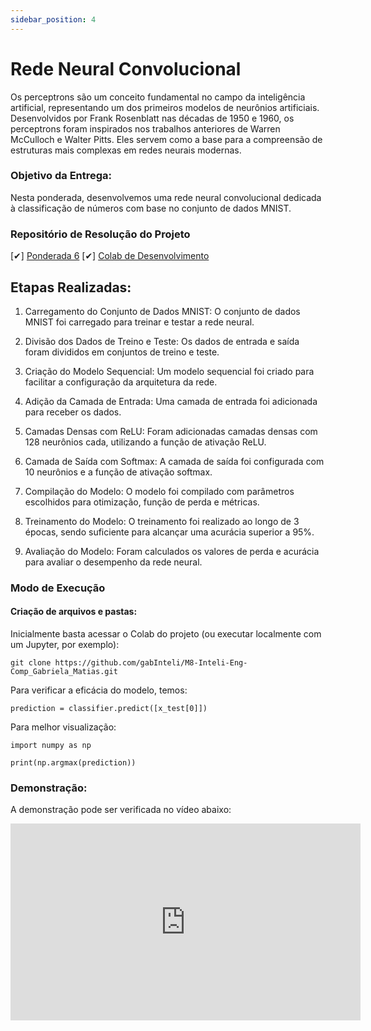 ```yaml
---
sidebar_position: 4
---
```


# Rede Neural Convolucional

Os perceptrons são um conceito fundamental no campo da inteligência artificial, representando um dos primeiros modelos de neurônios artificiais. Desenvolvidos por Frank Rosenblatt nas décadas de 1950 e 1960, os perceptrons foram inspirados nos trabalhos anteriores de Warren McCulloch e Walter Pitts. Eles servem como a base para a compreensão de estruturas mais complexas em redes neurais modernas.

### Objetivo da Entrega: 
Nesta ponderada, desenvolvemos uma rede neural convolucional dedicada à classificação de números com base no conjunto de dados MNIST.

### Repositório de Resolução do Projeto

[✔] [Ponderada 6](https://github.com/gabInteli/M8-Inteli-Eng-Comp_Gabriela_Matias/tree/main/src/ponderada6)
[✔] [Colab de Desenvolvimento](https://colab.research.google.com/drive/1nVEpS7OEp57fYOMd0OEcgT7SDMr2mtk3?usp=sharing)


## Etapas Realizadas:
1. Carregamento do Conjunto de Dados MNIST: O conjunto de dados MNIST foi carregado para treinar e testar a rede neural.

2. Divisão dos Dados de Treino e Teste: Os dados de entrada e saída foram divididos em conjuntos de treino e teste.

3. Criação do Modelo Sequencial: Um modelo sequencial foi criado para facilitar a configuração da arquitetura da rede.

4. Adição da Camada de Entrada: Uma camada de entrada foi adicionada para receber os dados.

5. Camadas Densas com ReLU: Foram adicionadas camadas densas com 128 neurônios cada, utilizando a função de ativação ReLU.

6. Camada de Saída com Softmax: A camada de saída foi configurada com 10 neurônios e a função de ativação softmax.

7. Compilação do Modelo: O modelo foi compilado com parâmetros escolhidos para otimização, função de perda e métricas.

8. Treinamento do Modelo: O treinamento foi realizado ao longo de 3 épocas, sendo suficiente para alcançar uma acurácia superior a 95%.

9. Avaliação do Modelo: Foram calculados os valores de perda e acurácia para avaliar o desempenho da rede neural.


###  Modo de Execução 

#### Criação de arquivos e pastas: 

Inicialmente basta acessar o Colab do projeto (ou executar localmente com um Jupyter, por exemplo):

```
git clone https://github.com/gabInteli/M8-Inteli-Eng-Comp_Gabriela_Matias.git
```

Para verificar a eficácia do modelo, temos: 

```
prediction = classifier.predict([x_test[0]])

```
Para melhor visualização:

```
import numpy as np

print(np.argmax(prediction))
```

### Demonstração: 
A demonstração pode ser verificada no vídeo abaixo:  
<iframe width="560" height="315" src="https://www.youtube.com/embed/pGI2T6ImqJo?si=q9XMoqwusKyraCSP" title="YouTube video player" frameborder="0" allow="accelerometer; autoplay; clipboard-write; encrypted-media; gyroscope; picture-in-picture; web-share" allowfullscreen></iframe>
